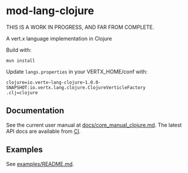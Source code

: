 # mod-lang-clojure

THIS IS A WORK IN PROGRESS, AND FAR FROM COMPLETE.

A vert.x language implementation in Clojure

Build with:

    mvn install

Update `langs.properties` in your VERTX_HOME/conf with:

    clojure=io.vertx~lang-clojure~1.0.0-SNAPSHOT:io.vertx.lang.clojure.ClojureVerticleFactory
    .clj=clojure

## Documentation

See the current user manual at
[docs/core_manual_clojure.md](docs/core_manual_clojure.md).  The
latest API docs are available from
[CI](https://projectodd.ci.cloudbees.com/job/vertx.mod-lang-clojure/lastSuccessfulBuild/artifact/target/html-docs/index.html).

## Examples

See [examples/README.md](examples/README.md).
